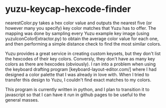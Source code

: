 # yuzu-keycap-hexcode-finder

nearestColor.py takes a hex color value and outputs the nearest five (or however many you specify) key color matches that Yuzu has to offer. The mapping was done by sampling every Yuzu example key image (using yuzuIconColorExtractor.py) to obtain the average color value for each one, and then performing a simple distance check to find the most similar colors.

Yuzu provides a great service in creating custom keysets, but they don't list the hexcodes of their key colors. Conversly, they don't have as many key colors as there are hexcodes (obviously). I ran into a problem when using the keyboard drafting program [keyboard-layout-editor.com/] where I had designed a color palette that I was already in love with. When I tried to transfer this design to Yuzu, I couldn't find exact matches to my colors.

This program is currently written in python, and I plan to transition it to javascript so that I can have it run in github pages to be useful to the general masses.
